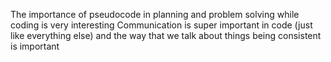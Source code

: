 The importance of pseudocode in planning and problem solving while coding is very interesting
Communication is super important in code (just like everything else) and the way that we talk about things being consistent is important
